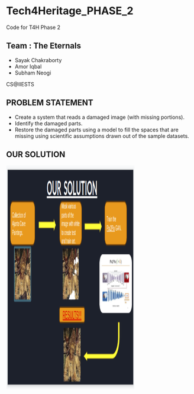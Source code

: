 # Tech4Heritage_PHASE_2
Code for T4H Phase 2

## Team : The Eternals
* Sayak Chakraborty
* Amor Iqbal
* Subham Neogi

CS@IIESTS

## PROBLEM STATEMENT 
<ul>
  <li>
Create a system that reads a damaged image (with missing portions).
  </li>
  <li>
Identify the damaged parts.
  </li>
  <li>
Restore the damaged parts using  a model to fill the spaces that are missing using scientific
assumptions drawn out of the sample datasets.
  </li>
</ul>

## OUR SOLUTION
<img src="solution.png" alt="OUR SOLUTION" width="347" height="605">

